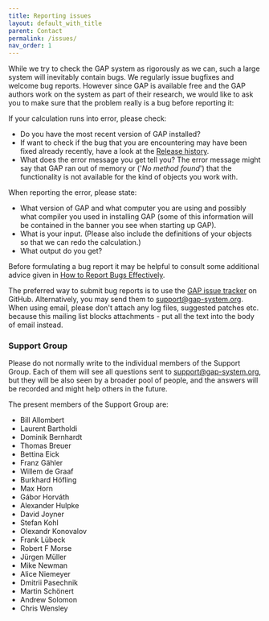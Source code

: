 ```yaml
---
title: Reporting issues
layout: default_with_title
parent: Contact
permalink: /issues/
nav_order: 1
---
```


While we try to check the GAP system as rigorously as we can, such a
large system will inevitably contain bugs. We regularly issue bugfixes
and welcome bug reports. However since GAP is available free and the GAP
authors work on the system as part of their research, we would like to
ask you to make sure that the problem really is a bug before reporting
it:

If your calculation runs into error, please check:

-   Do you have the most recent version of GAP installed?
-   If want to check if the bug that you are encountering may have been
    fixed already recently, have a look at the
    [Release history](https://github.com/gap-system/gap/blob/master/CHANGES.md).
-   What does the error message you get tell you? The error message
    might say that GAP ran out of memory or ('*No method found*') that
    the functionality is not available for the kind of objects you work
    with.

When reporting the error, please state:

-   What version of GAP and what computer you are using and possibly
    what compiler you used in installing GAP (some of this information
    will be contained in the banner you see when starting up GAP).
-   What is your input. (Please also include the definitions of your
    objects so that we can redo the calculation.)
-   What output do you get?

Before formulating a bug report it may be helpful to consult some
additional advice given in
[How to Report Bugs Effectively](http://www.chiark.greenend.org.uk/~sgtatham/bugs.html).

The preferred way to submit bug reports is to use the [GAP issue
tracker](https://github.com/gap-system/gap/issues) on GitHub.
Alternatively, you may send them to <support@gap-system.org>. When using
email, please don't attach any log files, suggested patches etc.
because this mailing list blocks attachments - put all the text into the
body of email instead.

### Support Group
Please do not normally write to the individual members of the Support Group.
Each of them will see all questions sent to <support@gap-system.org>,
but they will be also seen by a broader pool of people, and the answers will
be recorded and might help others in the future.

The present members of the Support Group are:

- Bill Allombert
- Laurent Bartholdi
- Dominik Bernhardt
- Thomas Breuer
- Bettina Eick
- Franz Gähler
- Willem de Graaf
- Burkhard Höfling
- Max Horn
- Gábor Horváth
- Alexander Hulpke
- David Joyner
- Stefan Kohl
- Olexandr Konovalov
- Frank Lübeck
- Robert F Morse
- Jürgen Müller
- Mike Newman
- Alice Niemeyer
- Dmitrii Pasechnik
- Martin Schönert
- Andrew Solomon
- Chris Wensley
